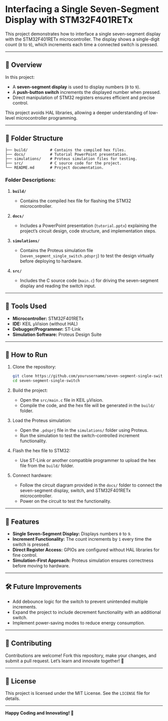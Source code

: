 # Interfacing a Single Seven-Segment Display with STM32F401RETx  

This project demonstrates how to interface a single seven-segment display with the STM32F401RETx microcontroller. The display shows a single-digit count (`0` to `9`), which increments each time a connected switch is pressed.

---

## 🚀 **Overview**  

In this project:  
- A **seven-segment display** is used to display numbers (`0` to `9`).  
- A **push-button switch** increments the displayed number when pressed.  
- Direct manipulation of STM32 registers ensures efficient and precise control.  

This project avoids HAL libraries, allowing a deeper understanding of low-level microcontroller programming.

---

## 📂 **Folder Structure**  

```plaintext
├── build/          # Contains the compiled hex files.
├── docs/           # Tutorial PowerPoint presentation.
├── simulations/    # Proteus simulation files for testing.
├── src/            # C source code for the project.
└── README.md       # Project documentation.
```

### Folder Descriptions:  

1. **`build/`**  
   - Contains the compiled hex file for flashing the STM32 microcontroller.  

2. **`docs/`**  
   - Includes a PowerPoint presentation (`tutorial.pptx`) explaining the project’s circuit design, code structure, and implementation steps.  

3. **`simulations/`**  
   - Contains the Proteus simulation file (`seven_segment_single_switch.pdsprj`) to test the design virtually before deploying to hardware.  

4. **`src/`**  
   - Includes the C source code (`main.c`) for driving the seven-segment display and reading the switch input.  

---

## 🔧 **Tools Used**  

- **Microcontroller:** STM32F401RETx  
- **IDE:** KEIL µVision (without HAL)  
- **Debugger/Programmer:** ST-Link  
- **Simulation Software:** Proteus Design Suite  

---

## 📑 **How to Run**  

1. Clone the repository:  
   ```bash
   git clone https://github.com/yourusername/seven-segment-single-switch.git
   cd seven-segment-single-switch
   ```  

2. Build the project:  
   - Open the `src/main.c` file in KEIL µVision.  
   - Compile the code, and the hex file will be generated in the `build/` folder.  

3. Load the Proteus simulation:  
   - Open the `.pdsprj` file in the `simulations/` folder using Proteus.  
   - Run the simulation to test the switch-controlled increment functionality.  

4. Flash the hex file to STM32:  
   - Use ST-Link or another compatible programmer to upload the hex file from the `build/` folder.  

5. Connect hardware:  
   - Follow the circuit diagram provided in the `docs/` folder to connect the seven-segment display, switch, and STM32F401RETx microcontroller.  
   - Power on the circuit to test the functionality.  

---

## 📌 **Features**  

- **Single Seven-Segment Display:** Displays numbers `0` to `9`.  
- **Increment Functionality:** The count increments by `1` every time the switch is pressed.  
- **Direct Register Access:** GPIOs are configured without HAL libraries for fine control.  
- **Simulation-First Approach:** Proteus simulation ensures correctness before moving to hardware.  

---

## 🛠️ **Future Improvements**  

- Add debounce logic for the switch to prevent unintended multiple increments.  
- Expand the project to include decrement functionality with an additional switch.  
- Implement power-saving modes to reduce energy consumption.  

---

## 🤝 **Contributing**  

Contributions are welcome! Fork this repository, make your changes, and submit a pull request. Let’s learn and innovate together! 🚀  

---

## 📜 **License**  

This project is licensed under the MIT License. See the `LICENSE` file for details.  

---

**Happy Coding and Innovating! 🚀**  
